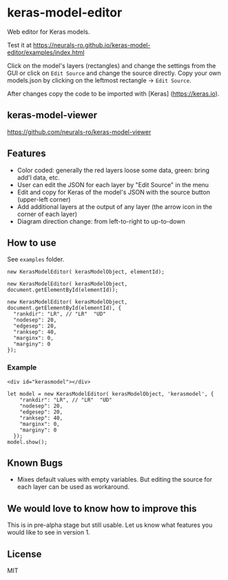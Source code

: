 # keras-model-editor
Web editor for Keras models.

Test it at https://neurals-ro.github.io/keras-model-editor/examples/index.html

Click on the model's layers (rectangles) and change the settings from the GUI or click on `Edit Source` and change the source directly. Copy your own models.json by clicking on the leftmost rectangle -> `Edit Source`.

After changes copy the code to be imported with [Keras] (https://keras.io).

## keras-model-viewer

https://github.com/neurals-ro/keras-model-viewer

## Features
- Color coded: generally the red layers loose some data, green: bring add'l data, etc.
- User can edit the JSON for each layer by "Edit Source" in the menu
- Edit and copy for Keras of the model's JSON with the source button (upper-left corner)
- Add additional layers at the output of any layer (the arrow icon in the corner of each layer)
- Diagram direction change: from left-to-right to up-to-down


## How to use

See `examples` folder.


```
new KerasModelEditor( kerasModelObject, elementId);

new KerasModelEditor( kerasModelObject, document.getElementById(elementId));

new KerasModelEditor( kerasModelObject, document.getElementById(elementId), {
  "rankdir": "LR", // "LR"  "UD"
  "nodesep": 20,
  "edgesep": 20,
  "ranksep": 40,
  "marginx": 0,
  "marginy": 0
});

```

### Example

```
<div id="kerasmodel"></div>
```

```
let model = new KerasModelEditor( kerasModelObject, 'kerasmodel', {
    "rankdir": "LR", // "LR"  "UD"
    "nodesep": 20,
    "edgesep": 20,
    "ranksep": 40,
    "marginx": 0,
    "marginy": 0
  });
model.show();

```


## Known Bugs
- Mixes default values with empty variables. But editing the source for each layer can be used as workaround.

## We would love to know how to improve this
This is in pre-alpha stage but still usable. Let us know what features you would like to see in version 1.

## License
MIT

